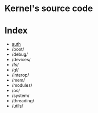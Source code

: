 # Kernel's source code


# Index

- [auth](./auth/)
- /boot/
- /debug/
- /devices/
- /fs/
- /gl/
- /interop/
- /mem/
- /modules/
- /os/
- /system/
- /threading/
- /utils/
